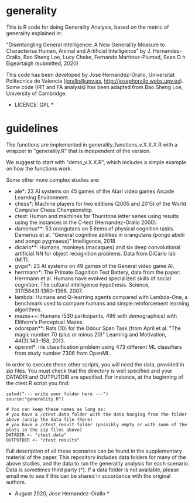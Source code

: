 # generality

This is R code for doing Generality Analysis, based on the metric of generality explained in:

"Disentangling General Intelligence: A New Generality Measure to Characterise Human, Animal and Artificial Intelligence"
by J. Hernandez-Orallo, Bao Sheng Loe, Lucy Cheke, Fernando Martinez-Plumed, Sean ́O h ́Eigeartaigh
(submitted, 2020)

This code has been developed by Jose Hernandez-Orallo, Universitat Politecnica de Valencia (jorallo@upv.es, http://josephorallo.webs.upv.es). Some code (IRT and FA analysis) has been adapted from Bao Sheng Loe, University of Cambridge.
   
* LICENCE: GPL *

# guidelines 

The functions are implemented in generality_functions_v.X.X.X.R with a wrapper in "generality.R" that is independent of the version. 

We suggest to start with "demo_v.X.X.R", which includes a simple example on how the functions work. 

Some other more complex studies are:
- ale*: 23 AI systems on 45 games of the Atari video games Arcade Learning Environment.
- chess*: Machine players for two editions (2005 and 2015) of the World Computer Chess Championship.
- ctest: Human and machines for Thurstone letter series using results using the instances in the C-test (Hernandez-Orallo 2000).
- damerius**: 53 orangutans on 5 items of physical cognition tasks.  Damerius et al. "General  cognitive abilities in orangutans (pongo abelii and pongo pygmaeus)" Intelligence, 2018
- dicarlo**: Humans, monkeys (macaques) and six deep convolutional artificial NN for object recognition problems. Data from DiCarlo lab (MIT).
- gvgai*: 23 AI systems on 49 games of the General video game AI.
- herrmann*: The Primate Cognition Test Battery, data from the paper: Herrmann et al.  Humans have evolved specialized skills of social cognition:  The cultural intelligence hypothesis. Science, 317(5843):1360–1366, 2007.
- lambda: Humans and Q-learning agents compared with Lambda-One, a benchmark used to compare humans and simple reinforcement learning algorithms.
- mazes++: Humans (530 participants, 496 with demographics) with Elithorn's Perceptual Mazes. 
- odorspan**: Rats (10) for the Odour Span Task (from April et al. "The magic number 70 (plus or minus 20)" Learning and Motivation, 44(3):143–158, 2013.
- openml*: iris classification problem using 473 different ML classifiers from study number 7306 from OpenML.

In order to execute these other scripts, you will need the data, provided in zip files. You must check that the directory is well specified and your DATADIR and OUTPUTDIR are specified. For instance, at the beginning of the ctest.R script you find:

```
setwd("--- write your folder here ---")
source("generality.R")

# You can keep these names as long as:
# you have a /ctest.data folder with the data hanging from the folder above (unzip the data file there)
# you have a /ctest.result folder (possibly empty or with some of the plots in the zip files above)
DATADIR <- "ctest.data"
OUTPUTDIR <- "ctest.results"
```

Full description of all these scenarios can be found in the supplementary material of the paper. This repository includes data folders for many of the above studies, and the data to run the generality analysis for each scenario. Data is sometimes third party (*). If a data folder is not available, please email me to see if this can be shared in accordance with the original authors. 

* August 2020, Jose Hernandez-Orallo *
